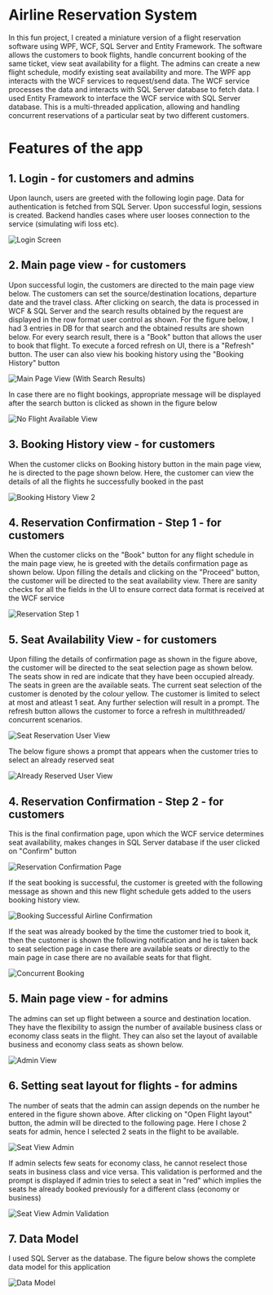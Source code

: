 # Airline Reservation System

In this fun project, I created a miniature version of a flight reservation software using WPF, WCF, SQL Server and Entity Framework. The software allows the customers to book flights, handle concurrent booking of the same ticket, view seat availability for a flight. The admins can create a new flight schedule, modify existing seat availability and more.  The WPF app interacts with the WCF services to request/send data. The WCF service processes the data and interacts with SQL Server database to fetch data. I used Entity Framework to interface the WCF service with SQL Server database. This is a multi-threaded application, allowing and handling concurrent reservations of a particular seat by two different customers. 

# Features of the app

## 1. Login - for customers and admins

Upon launch, users are greeted with the following login page. Data for authentication is fetched from SQL Server. Upon successful login, sessions is created. Backend handles cases where user looses connection to the service (simulating wifi loss etc).

![Login Screen](https://user-images.githubusercontent.com/40236708/143803206-aa6970df-d859-47da-b0d5-4222814a33ea.PNG)


## 2. Main page view - for customers

Upon successful login, the customers are directed to the main page view below. The customers can set the source/destination locations, departure date and the travel class. After clicking on search, the data is processed in WCF & SQL Server and the search results obtained by the request are displayed in the row format user control as shown. For the figure below, I had 3 entries in DB for that search and the obtained results are shown below. For every search result, there is a "Book" button that allows the user to book that flight.
To execute a forced refresh on UI, there is a "Refresh" button. The user can also view his booking history using the "Booking History" button

![Main Page View (With Search Results)](https://user-images.githubusercontent.com/40236708/143803815-f6e90e73-d002-4c7e-8a12-99661e64493c.PNG)

In case there are no flight bookings, appropriate message will be displayed after the search button is clicked as shown in the figure below

![No Flight Available View](https://user-images.githubusercontent.com/40236708/143804544-f20c2410-5282-4d1b-910f-0956f14890ca.PNG)


## 3. Booking History view - for customers

When the customer clicks on Booking history button in the main page view, he is directed to the page shown below. Here, the customer can view the details of all the flights he successfully booked in the past

![Booking History View 2](https://user-images.githubusercontent.com/40236708/143804678-ba7e7d85-336a-45d5-abde-bd394ec95124.PNG)


## 4. Reservation Confirmation - Step 1 - for customers

When the customer clicks on the "Book" button for any flight schedule in the main page view, he is greeted with the details confirmation page as shown below. Upon filling the details and clicking on the "Proceed" button, the customer will be directed to the seat availability view. There are sanity checks for all the fields in the UI to ensure correct data format is received at the WCF service

![Reservation Step 1](https://user-images.githubusercontent.com/40236708/143804956-29f0a0db-65ca-4536-92ac-09dd30957f1d.PNG)


## 5. Seat Availability View - for customers

Upon filling the details of confirmation page as shown in the figure above, the customer will be directed to the seat selection page as shown below. The seats show in red are indicate that they have been occupied already. The seats in green are the available seats. The current seat selection of the customer is denoted by the colour yellow. The customer is limited to select at most and atleast 1 seat. Any further selection will result in a prompt. The refresh button allows the customer to force a refresh in multithreaded/ concurrent scenarios.

![Seat Reservation User View](https://user-images.githubusercontent.com/40236708/143805691-4b86b450-cb7a-448c-a742-464ba9eb9b7f.PNG)

The below figure shows a prompt that appears when the customer tries to select an already reserved seat

![Already Reserved User View](https://user-images.githubusercontent.com/40236708/143805744-189de3d2-5f84-4904-872d-b8138dc97cb5.PNG)


## 4. Reservation Confirmation - Step 2 - for customers

This is the final confirmation page, upon which the WCF service determines seat availability, makes changes in SQL Server database if the user clicked on "Confirm" button

![Reservation Confirmation Page](https://user-images.githubusercontent.com/40236708/143806424-d18628bc-04ec-4650-806a-242b6e5020c7.PNG)

If the seat booking is successful, the customer is greeted with the following message as shown and this new flight schedule gets added to the users booking history view. 

![Booking Successful Airline Confirmation](https://user-images.githubusercontent.com/40236708/143806909-9300c7dc-df81-4f83-95b5-ea8aa2bbf021.PNG)

If the seat was already booked by the time the customer tried to book it, then the customer is shown the following notification and he is taken back to seat selection page in case there are available seats or directly to the main page in case there are no available seats for that flight.

![Concurrent Booking](https://user-images.githubusercontent.com/40236708/143806719-49be1ddc-34bb-4230-b279-2edfaebbe77e.PNG)

## 5. Main page view - for admins

The admins can set up flight between a source and destination location. They have the flexibility to assign the number of available business class or economy class seats in the flight. They can also set the layout of available business and economy class seats as shown below. 

![Admin View](https://user-images.githubusercontent.com/40236708/143807166-1ea4ce7e-16cf-41fd-b62d-82b9c9f063d8.PNG)

## 6. Setting seat layout for flights - for admins

The number of seats that the admin can assign depends on the number he entered in the figure shown above. After clicking on "Open Flight layout" button, the admin will be directed to the following page. Here I chose 2 seats for admin, hence I selected 2 seats in the flight to be available.

![Seat View Admin](https://user-images.githubusercontent.com/40236708/143807518-0d0f731e-abff-4a92-95df-e7a202471878.PNG)

If admin selects few seats for economy class, he cannot reselect those seats in business class and vice versa. This validation is performed and the prompt is displayed if admin tries to select a seat in "red" which implies the seats he already booked previously for a different class (economy or business)

![Seat View Admin Validation](https://user-images.githubusercontent.com/40236708/143807779-62b089e7-e7a4-4510-9cdd-34b275c01022.PNG)


## 7. Data Model 

I used SQL Server as the database. The figure below shows the complete data model for this application

![Data Model](https://user-images.githubusercontent.com/40236708/143808051-3005f469-75ad-4552-a2f7-b3ac7add646f.PNG)

